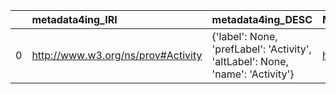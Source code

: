 |    | metadata4ing_IRI                   | metadata4ing_DESC                                                              | MS_IRI                                     | MS_DESC               | MS_DEF   |
|---:|:-----------------------------------|:-------------------------------------------------------------------------------|:-------------------------------------------|:----------------------|:---------|
|  0 | http://www.w3.org/ns/prov#Activity | {'label': None, 'prefLabel': 'Activity', 'altLabel': None, 'name': 'Activity'} | http://purl.obolibrary.org/obo/NCIT_C43431 | {'label': 'Activity'} | []       |